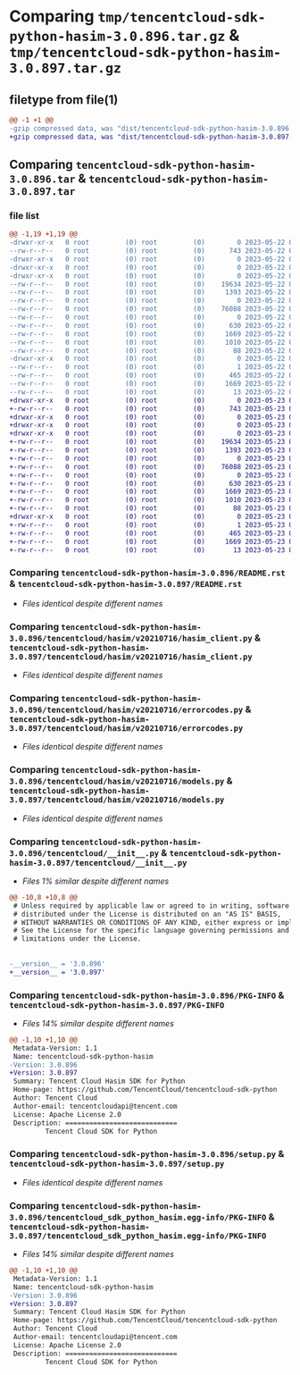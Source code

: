 # Comparing `tmp/tencentcloud-sdk-python-hasim-3.0.896.tar.gz` & `tmp/tencentcloud-sdk-python-hasim-3.0.897.tar.gz`

## filetype from file(1)

```diff
@@ -1 +1 @@
-gzip compressed data, was "dist/tencentcloud-sdk-python-hasim-3.0.896.tar", last modified: Mon May 22 00:24:20 2023, max compression
+gzip compressed data, was "dist/tencentcloud-sdk-python-hasim-3.0.897.tar", last modified: Tue May 23 02:23:48 2023, max compression
```

## Comparing `tencentcloud-sdk-python-hasim-3.0.896.tar` & `tencentcloud-sdk-python-hasim-3.0.897.tar`

### file list

```diff
@@ -1,19 +1,19 @@
-drwxr-xr-x   0 root         (0) root         (0)        0 2023-05-22 00:24:20.000000 tencentcloud-sdk-python-hasim-3.0.896/
--rw-r--r--   0 root         (0) root         (0)      743 2023-05-22 00:24:20.000000 tencentcloud-sdk-python-hasim-3.0.896/README.rst
-drwxr-xr-x   0 root         (0) root         (0)        0 2023-05-22 00:24:20.000000 tencentcloud-sdk-python-hasim-3.0.896/tencentcloud/
-drwxr-xr-x   0 root         (0) root         (0)        0 2023-05-22 00:24:20.000000 tencentcloud-sdk-python-hasim-3.0.896/tencentcloud/hasim/
-drwxr-xr-x   0 root         (0) root         (0)        0 2023-05-22 00:24:20.000000 tencentcloud-sdk-python-hasim-3.0.896/tencentcloud/hasim/v20210716/
--rw-r--r--   0 root         (0) root         (0)    19634 2023-05-22 00:24:20.000000 tencentcloud-sdk-python-hasim-3.0.896/tencentcloud/hasim/v20210716/hasim_client.py
--rw-r--r--   0 root         (0) root         (0)     1393 2023-05-22 00:24:20.000000 tencentcloud-sdk-python-hasim-3.0.896/tencentcloud/hasim/v20210716/errorcodes.py
--rw-r--r--   0 root         (0) root         (0)        0 2023-05-22 00:24:20.000000 tencentcloud-sdk-python-hasim-3.0.896/tencentcloud/hasim/v20210716/__init__.py
--rw-r--r--   0 root         (0) root         (0)    76088 2023-05-22 00:24:20.000000 tencentcloud-sdk-python-hasim-3.0.896/tencentcloud/hasim/v20210716/models.py
--rw-r--r--   0 root         (0) root         (0)        0 2023-05-22 00:24:20.000000 tencentcloud-sdk-python-hasim-3.0.896/tencentcloud/hasim/__init__.py
--rw-r--r--   0 root         (0) root         (0)      630 2023-05-22 00:24:20.000000 tencentcloud-sdk-python-hasim-3.0.896/tencentcloud/__init__.py
--rw-r--r--   0 root         (0) root         (0)     1669 2023-05-22 00:24:20.000000 tencentcloud-sdk-python-hasim-3.0.896/PKG-INFO
--rw-r--r--   0 root         (0) root         (0)     1010 2023-05-22 00:24:20.000000 tencentcloud-sdk-python-hasim-3.0.896/setup.py
--rw-r--r--   0 root         (0) root         (0)       88 2023-05-22 00:24:20.000000 tencentcloud-sdk-python-hasim-3.0.896/setup.cfg
-drwxr-xr-x   0 root         (0) root         (0)        0 2023-05-22 00:24:20.000000 tencentcloud-sdk-python-hasim-3.0.896/tencentcloud_sdk_python_hasim.egg-info/
--rw-r--r--   0 root         (0) root         (0)        1 2023-05-22 00:24:20.000000 tencentcloud-sdk-python-hasim-3.0.896/tencentcloud_sdk_python_hasim.egg-info/dependency_links.txt
--rw-r--r--   0 root         (0) root         (0)      465 2023-05-22 00:24:20.000000 tencentcloud-sdk-python-hasim-3.0.896/tencentcloud_sdk_python_hasim.egg-info/SOURCES.txt
--rw-r--r--   0 root         (0) root         (0)     1669 2023-05-22 00:24:20.000000 tencentcloud-sdk-python-hasim-3.0.896/tencentcloud_sdk_python_hasim.egg-info/PKG-INFO
--rw-r--r--   0 root         (0) root         (0)       13 2023-05-22 00:24:20.000000 tencentcloud-sdk-python-hasim-3.0.896/tencentcloud_sdk_python_hasim.egg-info/top_level.txt
+drwxr-xr-x   0 root         (0) root         (0)        0 2023-05-23 02:23:48.000000 tencentcloud-sdk-python-hasim-3.0.897/
+-rw-r--r--   0 root         (0) root         (0)      743 2023-05-23 02:23:48.000000 tencentcloud-sdk-python-hasim-3.0.897/README.rst
+drwxr-xr-x   0 root         (0) root         (0)        0 2023-05-23 02:23:48.000000 tencentcloud-sdk-python-hasim-3.0.897/tencentcloud/
+drwxr-xr-x   0 root         (0) root         (0)        0 2023-05-23 02:23:48.000000 tencentcloud-sdk-python-hasim-3.0.897/tencentcloud/hasim/
+drwxr-xr-x   0 root         (0) root         (0)        0 2023-05-23 02:23:48.000000 tencentcloud-sdk-python-hasim-3.0.897/tencentcloud/hasim/v20210716/
+-rw-r--r--   0 root         (0) root         (0)    19634 2023-05-23 02:23:48.000000 tencentcloud-sdk-python-hasim-3.0.897/tencentcloud/hasim/v20210716/hasim_client.py
+-rw-r--r--   0 root         (0) root         (0)     1393 2023-05-23 02:23:48.000000 tencentcloud-sdk-python-hasim-3.0.897/tencentcloud/hasim/v20210716/errorcodes.py
+-rw-r--r--   0 root         (0) root         (0)        0 2023-05-23 02:23:48.000000 tencentcloud-sdk-python-hasim-3.0.897/tencentcloud/hasim/v20210716/__init__.py
+-rw-r--r--   0 root         (0) root         (0)    76088 2023-05-23 02:23:48.000000 tencentcloud-sdk-python-hasim-3.0.897/tencentcloud/hasim/v20210716/models.py
+-rw-r--r--   0 root         (0) root         (0)        0 2023-05-23 02:23:48.000000 tencentcloud-sdk-python-hasim-3.0.897/tencentcloud/hasim/__init__.py
+-rw-r--r--   0 root         (0) root         (0)      630 2023-05-23 02:23:48.000000 tencentcloud-sdk-python-hasim-3.0.897/tencentcloud/__init__.py
+-rw-r--r--   0 root         (0) root         (0)     1669 2023-05-23 02:23:48.000000 tencentcloud-sdk-python-hasim-3.0.897/PKG-INFO
+-rw-r--r--   0 root         (0) root         (0)     1010 2023-05-23 02:23:48.000000 tencentcloud-sdk-python-hasim-3.0.897/setup.py
+-rw-r--r--   0 root         (0) root         (0)       88 2023-05-23 02:23:48.000000 tencentcloud-sdk-python-hasim-3.0.897/setup.cfg
+drwxr-xr-x   0 root         (0) root         (0)        0 2023-05-23 02:23:48.000000 tencentcloud-sdk-python-hasim-3.0.897/tencentcloud_sdk_python_hasim.egg-info/
+-rw-r--r--   0 root         (0) root         (0)        1 2023-05-23 02:23:48.000000 tencentcloud-sdk-python-hasim-3.0.897/tencentcloud_sdk_python_hasim.egg-info/dependency_links.txt
+-rw-r--r--   0 root         (0) root         (0)      465 2023-05-23 02:23:48.000000 tencentcloud-sdk-python-hasim-3.0.897/tencentcloud_sdk_python_hasim.egg-info/SOURCES.txt
+-rw-r--r--   0 root         (0) root         (0)     1669 2023-05-23 02:23:48.000000 tencentcloud-sdk-python-hasim-3.0.897/tencentcloud_sdk_python_hasim.egg-info/PKG-INFO
+-rw-r--r--   0 root         (0) root         (0)       13 2023-05-23 02:23:48.000000 tencentcloud-sdk-python-hasim-3.0.897/tencentcloud_sdk_python_hasim.egg-info/top_level.txt
```

### Comparing `tencentcloud-sdk-python-hasim-3.0.896/README.rst` & `tencentcloud-sdk-python-hasim-3.0.897/README.rst`

 * *Files identical despite different names*

### Comparing `tencentcloud-sdk-python-hasim-3.0.896/tencentcloud/hasim/v20210716/hasim_client.py` & `tencentcloud-sdk-python-hasim-3.0.897/tencentcloud/hasim/v20210716/hasim_client.py`

 * *Files identical despite different names*

### Comparing `tencentcloud-sdk-python-hasim-3.0.896/tencentcloud/hasim/v20210716/errorcodes.py` & `tencentcloud-sdk-python-hasim-3.0.897/tencentcloud/hasim/v20210716/errorcodes.py`

 * *Files identical despite different names*

### Comparing `tencentcloud-sdk-python-hasim-3.0.896/tencentcloud/hasim/v20210716/models.py` & `tencentcloud-sdk-python-hasim-3.0.897/tencentcloud/hasim/v20210716/models.py`

 * *Files identical despite different names*

### Comparing `tencentcloud-sdk-python-hasim-3.0.896/tencentcloud/__init__.py` & `tencentcloud-sdk-python-hasim-3.0.897/tencentcloud/__init__.py`

 * *Files 1% similar despite different names*

```diff
@@ -10,8 +10,8 @@
 # Unless required by applicable law or agreed to in writing, software
 # distributed under the License is distributed on an "AS IS" BASIS,
 # WITHOUT WARRANTIES OR CONDITIONS OF ANY KIND, either express or implied.
 # See the License for the specific language governing permissions and
 # limitations under the License.
 
 
-__version__ = '3.0.896'
+__version__ = '3.0.897'
```

### Comparing `tencentcloud-sdk-python-hasim-3.0.896/PKG-INFO` & `tencentcloud-sdk-python-hasim-3.0.897/PKG-INFO`

 * *Files 14% similar despite different names*

```diff
@@ -1,10 +1,10 @@
 Metadata-Version: 1.1
 Name: tencentcloud-sdk-python-hasim
-Version: 3.0.896
+Version: 3.0.897
 Summary: Tencent Cloud Hasim SDK for Python
 Home-page: https://github.com/TencentCloud/tencentcloud-sdk-python
 Author: Tencent Cloud
 Author-email: tencentcloudapi@tencent.com
 License: Apache License 2.0
 Description: ============================
         Tencent Cloud SDK for Python
```

### Comparing `tencentcloud-sdk-python-hasim-3.0.896/setup.py` & `tencentcloud-sdk-python-hasim-3.0.897/setup.py`

 * *Files identical despite different names*

### Comparing `tencentcloud-sdk-python-hasim-3.0.896/tencentcloud_sdk_python_hasim.egg-info/PKG-INFO` & `tencentcloud-sdk-python-hasim-3.0.897/tencentcloud_sdk_python_hasim.egg-info/PKG-INFO`

 * *Files 14% similar despite different names*

```diff
@@ -1,10 +1,10 @@
 Metadata-Version: 1.1
 Name: tencentcloud-sdk-python-hasim
-Version: 3.0.896
+Version: 3.0.897
 Summary: Tencent Cloud Hasim SDK for Python
 Home-page: https://github.com/TencentCloud/tencentcloud-sdk-python
 Author: Tencent Cloud
 Author-email: tencentcloudapi@tencent.com
 License: Apache License 2.0
 Description: ============================
         Tencent Cloud SDK for Python
```

